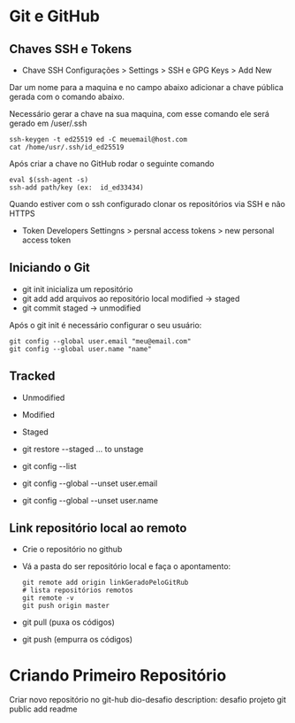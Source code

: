 # Git e GitHub

## Chaves SSH e Tokens
- Chave SSH
Configurações > Settings > SSH e GPG Keys > Add New

Dar um nome para a maquina e no campo abaixo adicionar a chave pública gerada com o comando abaixo.

Necessário gerar a chave na sua maquina, com esse comando ele será gerado em /user/.ssh
```shell
ssh-keygen -t ed25519 ed -C meuemail@host.com 
cat /home/usr/.ssh/id_ed25519 
```

Após criar a chave no GitHub rodar o seguinte comando
```shell
eval $(ssh-agent -s)
ssh-add path/key (ex:  id_ed33434)
```
Quando estiver com o ssh configurado clonar os repositórios via SSH e não HTTPS 

- Token
Developers Settingns > persnal access tokens > new personal access token

## Iniciando o Git
- git init
    inicializa um repositório
- git add 
    add arquivos ao repositório local
    modified -> staged
- git commit
    staged -> unmodified

Após o git init é necessário configurar o seu usuário: 
```shell
git config --global user.email "meu@email.com"
git config --global user.name "name"
```
## Tracked
- Unmodified
- Modified
- Staged

- git restore --staged <file> ... to unstage

- git config --list
- git config --global --unset user.email
- git config --global --unset user.name

## Link repositório local ao remoto
- Crie o repositório no github
- Vá a pasta do ser repositório local e faça o apontamento:
    ```shell
    git remote add origin linkGeradoPeloGitRub
    # lista repositórios remotos
    git remote -v
    git push origin master
    ```

- git pull (puxa os códigos)
- git push (empurra os códigos)

# Criando Primeiro Repositório
Criar novo repositório no git-hub
dio-desafio
description: desafio projeto git
public
add readme